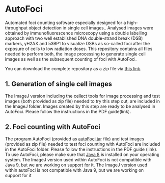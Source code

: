 # AutoFoci
Automated foci counting software especially designed for a high-throughput object detection in single cell images.. Analysed images were obtained by immunofluorescence microscopy using a double labelling approach with two well established DNA double-strand break (DSB) markers, γH2AX and 53BP1 to visualize DSBs as so-called foci after the exposure of cells to low radiation doses.
This repository contains all files needed to perform both, the image processing to generate  single cell images as well as the subsequent counting of foci with AutoFoci.

You can download the complete repository as a zip file via [this link](archive/master.zip). 

## 1. Generation of single cell images

The ImageJ version including the cellect tools for image processing and test images (both provided as zip file) needed to try  this step out, are included in the ImageJ folder. Images created by this step are ready to be analysed in AutoFoci. Please follow the instructions in the PDF guide(link).



## 2. Foci counting with AutoFoci

The program AutoFoci (provided as [autoFoci.jar](autoFoci/autoFoci.jar?raw=true) file) and test images (provided as zip file) needed to test foci counting with AutoFoci are included in the AutoFoci folder. Please follow the instructions in the PDF guide (link). To use AutoFoci, please make sure that [Java 8](http://www.oracle.com/technetwork/java/javase/downloads/jdk8-downloads-2133151.html) is installed on your operating system. The ImageJ version used within AutoFoci is not compatible with Java 9, but we are working on support for it. The ImageJ version used within autoFoci is not compatible with Java 9, but we are working on support for it

